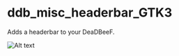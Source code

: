 # ddb_misc_headerbar_GTK3
Adds a headerbar to your DeaDBeeF.

![Alt text](http://i.imgur.com/UEYfKy9.png "Screenshot")
